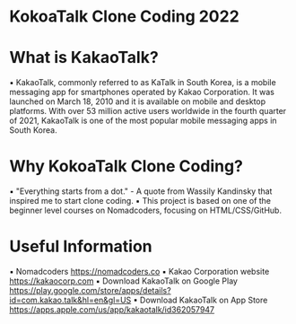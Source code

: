# KokoaTalk Clone Coding 2022

# What is KakaoTalk?

▪ KakaoTalk, commonly referred to as KaTalk in South Korea, is a mobile messaging app for smartphones operated by Kakao Corporation. It was launched on March 18, 2010 and it is available on mobile and desktop platforms. With over 53 million active users worldwide in the fourth quarter of 2021, KakaoTalk is one of the most popular mobile messaging apps in South Korea.

# Why KokoaTalk Clone Coding?

▪ "Everything starts from a dot." - A quote from Wassily Kandinsky that inspired me to start clone coding.
▪ This project is based on one of the beginner level courses on Nomadcoders, focusing on HTML/CSS/GitHub.

# Useful Information

▪ Nomadcoders https://nomadcoders.co
▪ Kakao Corporation website https://kakaocorp.com
▪ Download KakaoTalk on Google Play https://play.google.com/store/apps/details?id=com.kakao.talk&hl=en&gl=US
▪ Download KakaoTalk on App Store https://apps.apple.com/us/app/kakaotalk/id362057947
